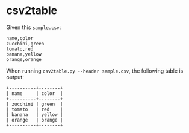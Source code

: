 # csv2table

Given this `sample.csv`:

```
name,color
zucchini,green
tomato,red
banana,yellow
orange,orange
```

When running `csv2table.py --header sample.csv`, the following table is output:

```
+----------+--------+
| name     | color  |
+----------+--------+
| zucchini | green  |
| tomato   | red    |
| banana   | yellow |
| orange   | orange |
+----------+--------+
```

